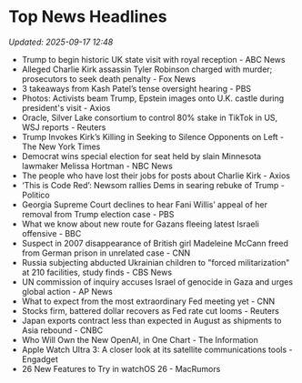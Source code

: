 # Top News Headlines

_Updated: 2025-09-17 12:48_

- Trump to begin historic UK state visit with royal reception - ABC News
- Alleged Charlie Kirk assassin Tyler Robinson charged with murder; prosecutors to seek death penalty - Fox News
- 3 takeaways from Kash Patel’s tense oversight hearing - PBS
- Photos: Activists beam Trump, Epstein images onto U.K. castle during president's visit - Axios
- Oracle, Silver Lake consortium to control 80% stake in TikTok in US, WSJ reports - Reuters
- Trump Invokes Kirk’s Killing in Seeking to Silence Opponents on Left - The New York Times
- Democrat wins special election for seat held by slain Minnesota lawmaker Melissa Hortman - NBC News
- The people who have lost their jobs for posts about Charlie Kirk - Axios
- ‘This is Code Red’: Newsom rallies Dems in searing rebuke of Trump - Politico
- Georgia Supreme Court declines to hear Fani Willis’ appeal of her removal from Trump election case - PBS
- What we know about new route for Gazans fleeing latest Israeli offensive - BBC
- Suspect in 2007 disappearance of British girl Madeleine McCann freed from German prison in unrelated case - CNN
- Russia subjecting abducted Ukrainian children to "forced militarization" at 210 facilities, study finds - CBS News
- UN commission of inquiry accuses Israel of genocide in Gaza and urges global action - AP News
- What to expect from the most extraordinary Fed meeting yet - CNN
- Stocks firm, battered dollar recovers as Fed rate cut looms - Reuters
- Japan exports contract less than expected in August as shipments to Asia rebound - CNBC
- Who Will Own the New OpenAI, in One Chart - The Information
- Apple Watch Ultra 3: A closer look at its satellite communications tools - Engadget
- 26 New Features to Try in watchOS 26 - MacRumors